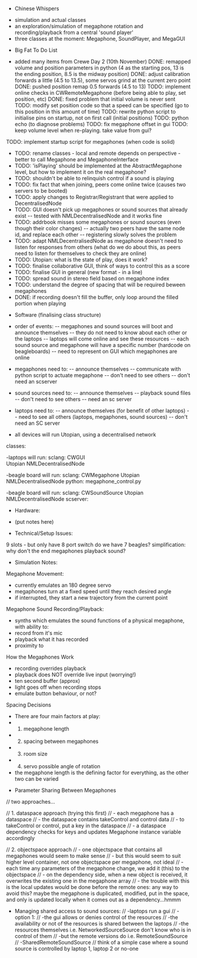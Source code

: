 * Chinese Whispers

- simulation and actual classes
- an exploration/simulation of megaphone rotation and recording/playback from a central 'sound player'
- three classes at the moment: Megaphone, SoundPlayer, and MegaGUI

* Big Fat To Do List

- added many items from Crewe Day 2 (10th November)
DONE: remapped volume and position parameters in python (4 as the starting pos, 13 is the ending position, 8.5 is the midway position)
DONE: adjust calibration forwards a little (4.5 to 13.5), some servos grind at the current zero point 
DONE: pushed position remap 0.5 forwards (4.5 to 13)
TODO: implement online checks in CWRemoteMegaphone (before being able to play, set position, etc)
DONE: fixed problem that initial volume is never sent
TODO: modify set position code so that a speed can be specified (go to this position in this amount of time)
TODO: rewrite python script to initialise pins on startup, not on first call (initial positions)
TODO: python echo (to diagnose problems)
TODO: fix megaphone offset in gui
TODO: keep volume level when re-playing. take value from gui?

TODO: implement startup script for megaphones (when code is solid)

- TODO: rename classes - local and remote depends on perspective - better to call Megaphone and MegaphoneInterface
- TODO: 'isPlaying' should be implemented at the AbstractMegaphone level, but how to implement it on the real megaphone?
- TODO: shouldn't be able to relinquish control if a sound is playing
- TODO: fix fact that when joining, peers come online twice (causes two servers to be booted)
- TODO: apply changes to Registrar/Registrant that were applied to DecentralisedNode
- TODO: GUI doesn't pick up megaphones or sound sources that already exist
-- tested with NMLDecentralisedNode and it works fine
- TODO: addrbook misses some megaphones or sound sources (even though their color changes)
-- actually two peers have the same node id, and replace each other
-- registering slowly solves the problem
- TODO: adapt NMLDecentralisedNode as megaphone doesn't need to listen for responses from others (what do we do about this, as peers need to listen for themselves to check they are online)
- TODO: Utopian: what is the state of play, does it work?
- TODO: finalise collaborative GUI, think of ways to control this as a score
- TODO: finalise GUI in general (new format - in a line)
- TODO: spread sound in stereo field based on megaphone index
- TODO: understand the degree of spacing that will be required beween megaphones
- DONE: if recording doesn't fill the buffer, only loop around the filled portion when playing

* Software (finalising class structure)

- order of events:
-- megaphones and sound sources will boot and announce themselves
-- they do not need to know about each other or the laptops
-- laptops will come online and see these resources
-- each sound source and megaphone will have a specific number (hardcode on beagleboards)
-- need to represent on GUI which megaphones are online

- megaphones need to:
-- announce themselves
-- communicate with python script to actuate megaphone
-- don't need to see others
-- don't need an scserver
- sound sources need to:
-- announce themselves
-- playback sound files
-- don't need to see others
-- need an sc server
- laptops need to:
-- announce themselves (for benefit of other laptops)
-- need to see all others (laptops, megaphones, sound sources)
-- don't need an SC server
* all devices will run Utopian, using a decentralised network

classes:

-laptops will run:
sclang:
	CWGUI					
	Utopian
	NMLDecentralisedNode

-beagle board will run:
sclang:
	CWMegaphone	
	Utopian
	NMLDecentralisedNode
python:
	megaphone_control.py

-beagle board will run:
sclang:
	CWSoundSource
	Utopian
	NMLDecentralisedNode
scserver:

* Hardware:

- (put notes here)

* Technical/Setup Issues:

9 slots - but only have 8 port switch
do we have 7 beagles?
simplification: why don't the end megaphones playback sound?

* Simulation Notes:

Megaphone Movement:
- currently emulates an 180 degree servo
- megaphones turn at a fixed speed until they reach desired angle
- if interrupted, they start a new trajectory from the current point

Megaphone Sound Recording/Playback:
- synths which emulates the sound functions of a physical megaphone, with ability to:
- record from it's mic
- playback what it has recorded
- proximity to

How the Megaphones Work
- recording overrides playback
- playback does NOT override live input (worrying!)
- ten second buffer (approx)
- light goes off when recording stops
- emulate button behaviour, or not?

Spacing Decisions
- There are four main factors at play:
- 1. megaphone length
- 2. spacing between megaphones
- 3. room size
- 4. servo possible angle of rotation
- the megaphone length is the defining factor for everything, as the other two can be varied

* Parameter Sharing Between Megaphones

// two approaches...

// 1. dataspace approach (trying this first)
// - each megaphone has a dataspace
// - the dataspace contains takeControl and control data
// - to takeControl or control, put a key in the dataspace
// - a dataspace dependency checks for keys and updates Megaphone instance variable accordingly

// 2. objectspace approach
// - one objectspace that contains all megaphones would seem to make sense
// - but this would seem to suit higher level container, not one objectspace per megaphone, not ideal
// - each time any parameters of the megaphone change, we add it (this) to the objectspace
// - on the dependency side, when a new object is received, it overwrites the existing one in the megaphone array
// - the trouble with this is the local updates would be done before the remote ones: any way to avoid this? maybe the megaphone is duplicated, modified, put in the space, and only is updated locally when it comes out as a dependency...hmmm

* Managing shared access to sound sources:
// -laptops run a gui
// -option 1:
// -the gui allows or denies control of the resources
// -the availability or not of the resources is shared between the laptops
// -the resources themselves i.e. NetworkedSourceSource don't know who is in control of them
// -but the remote versions do i.e. RemoteSoundSource
// -SharedRemoteSoundSource
// think of a simple case where a sound source is controlled by laptop 1, laptop 2 or no-one
